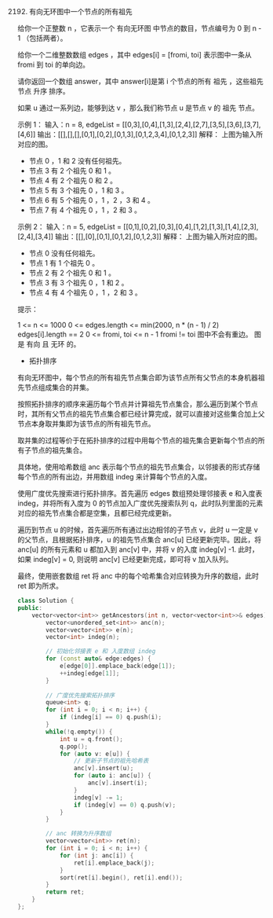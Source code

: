 2192. 有向无环图中一个节点的所有祖先

给你一个正整数 n ，它表示一个 有向无环图 中节点的数目，节点编号为 0 到 n - 1 （包括两者）。

给你一个二维整数数组 edges ，其中 edges[i] = [fromi, toi] 表示图中一条从 fromi 到 toi 的单向边。

请你返回一个数组 answer，其中 answer[i]是第 i 个节点的所有 祖先 ，这些祖先节点 升序 排序。

如果 u 通过一系列边，能够到达 v ，那么我们称节点 u 是节点 v 的 祖先 节点。

 

示例 1：
输入：n = 8, edgeList = [[0,3],[0,4],[1,3],[2,4],[2,7],[3,5],[3,6],[3,7],[4,6]]
输出：[[],[],[],[0,1],[0,2],[0,1,3],[0,1,2,3,4],[0,1,2,3]]
解释：
上图为输入所对应的图。
- 节点 0 ，1 和 2 没有任何祖先。
- 节点 3 有 2 个祖先 0 和 1 。
- 节点 4 有 2 个祖先 0 和 2 。
- 节点 5 有 3 个祖先 0 ，1 和 3 。
- 节点 6 有 5 个祖先 0 ，1 ，2 ，3 和 4 。
- 节点 7 有 4 个祖先 0 ，1 ，2 和 3 。


示例 2：
输入：n = 5, edgeList = [[0,1],[0,2],[0,3],[0,4],[1,2],[1,3],[1,4],[2,3],[2,4],[3,4]]
输出：[[],[0],[0,1],[0,1,2],[0,1,2,3]]
解释：
上图为输入所对应的图。
- 节点 0 没有任何祖先。
- 节点 1 有 1 个祖先 0 。
- 节点 2 有 2 个祖先 0 和 1 。
- 节点 3 有 3 个祖先 0 ，1 和 2 。
- 节点 4 有 4 个祖先 0 ，1 ，2 和 3 。
 

提示：

1 <= n <= 1000
0 <= edges.length <= min(2000, n * (n - 1) / 2)
edges[i].length == 2
0 <= fromi, toi <= n - 1
fromi != toi
图中不会有重边。
图是 有向 且 无环 的。



* 拓扑排序

有向无环图中，每个节点的所有祖先节点集合即为该节点所有父节点的本身机器祖先节点组成集合的并集。

按照拓扑排序的顺序来遍历每个节点并计算祖先节点集合，那么遍历到某个节点时，其所有父节点的祖先节点集合都已经计算完成，就可以直接对这些集合加上父节点本身取并集即为该节点的所有祖先节点。

取并集的过程等价于在拓扑排序的过程中用每个节点的祖先集合更新每个节点的所有子节点的祖先集合。

具体地，使用哈希数组 anc 表示每个节点的祖先节点集合，以邻接表的形式存储每个节点的所有出边，并用数组 indeg 来计算每个节点的入度。

使用广度优先搜索进行拓扑排序。首先遍历 edges 数组预处理邻接表 e 和入度表 indeg，并将所有入度为 0 的节点加入广度优先搜索队列 q，此时队列里面的元素对应的祖先节点集合都是空集，且都已经完成更新。

遍历到节点 u 的时候，首先遍历所有通过出边相邻的子节点 v，此时 u 一定是 v 的父节点，且根据拓扑排序，u 的祖先节点集合 anc[u] 已经更新完毕。因此，将 anc[u] 的所有元素和 u 都加入到 anc[v] 中，并将 v 的入度 indeg[v] -1. 此时，如果 indeg[v] = 0, 则说明 anc[v] 已经更新完成，即可将 v 加入队列。

最终，使用嵌套数组 ret 将 anc 中的每个哈希集合对应转换为升序的数组，此时 ret 即为所求。


```cpp
class Solution {
public:
    vector<vector<int>> getAncestors(int n, vector<vector<int>>& edges) {
        vector<unordered_set<int>> anc(n);
        vector<vector<int>> e(n);
        vector<int> indeg(n);

        // 初始化邻接表 e 和 入度数组 indeg
        for (const auto& edge:edges) {
            e[edge[0]].emplace_back(edge[1]);
            ++indeg[edge[1]];
        }
        
        // 广度优先搜索拓扑排序
        queue<int> q;
        for (int i = 0; i < n; i++) {
            if (indeg[i] == 0) q.push(i);
        }
        while(!q.empty()) {
            int u = q.front();
            q.pop();
            for (auto v: e[u]) {
                // 更新子节点的祖先哈希表
                anc[v].insert(u);
                for (auto i: anc[u]) {
                    anc[v].insert(i);
                }
                indeg[v] -= 1;
                if (indeg[v] == 0) q.push(v);
            }
        }

        // anc 转换为升序数组
        vector<vector<int>> ret(n);
        for (int i = 0; i < n; i++) {
            for (int j: anc[i]) {
                ret[i].emplace_back(j);
            }
            sort(ret[i].begin(), ret[i].end());
        }
        return ret;
    }
};
```
